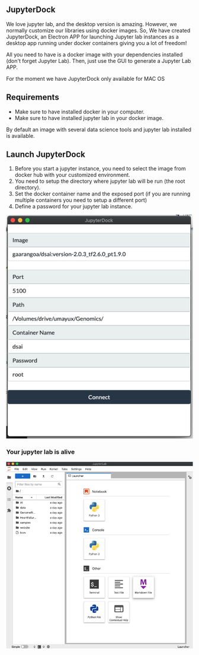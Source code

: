 ## JupyterDock

We love jupyter lab, and the desktop version is amazing. However, we normally customize our libraries using docker images. So, We have created JupyterDock, an Electron APP for launching Jupyter lab instances as a desktop app running under docker containers giving you a lot of freedom!

All you need to have is a docker image with your dependencies installed (don't forget Jupyter Lab). Then, just use the GUI to generate a Jupyter Lab APP.

For the moment we have JupyterDock only available for MAC OS

## Requirements
* Make sure to have installed docker in your computer.
* Make sure to have installed jupyter lab in your docker image. 

By default an image with several data science tools and jupyter lab installed is available. 

## Launch JupyterDock
1. Before you start a jupyter instance, you need to select the image from docker hub with your customized environment.
2. You need to setup the directory where jupyter lab will be run (the root directory). 
3. Set the docker container name and the exposed port (if you are running multiple containers you need to setup a different port)
4. Define a password for your jupyter lab instance. 

![img](./session.png)

### Your jupyter lab is alive
![img](./jlab.png)
